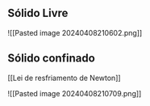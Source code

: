 ## Sólido Livre
![[Pasted image 20240408210602.png]]

## Sólido confinado
[[Lei de resfriamento de Newton]]

![[Pasted image 20240408210709.png]]